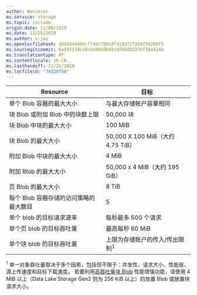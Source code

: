 ```yaml
---
author: WenJason
ms.service: storage
ms.topic: include
origin.date: 11/08/2019
ms.date: 11/25/2019
ms.author: v-jay
ms.openlocfilehash: 4d94444d0dcf74bc799cdf418d72726d754260f5
ms.sourcegitcommit: 6a19227dcc0c6e0da5b82c4f69d0227bf38a514a
ms.translationtype: HT
ms.contentlocale: zh-CN
ms.lasthandoff: 11/22/2019
ms.locfileid: "74328750"
---
```

| Resource | 目标        |
|----------|---------------|
| 单个 Blob 容器的最大大小 | 与最大存储帐户容量相同 |
| 块 Blob 或附加 Blob 中的块数上限 | 50,000 块 |
| 块 Blob 中块的最大大小 | 100 MiB |
| 块 Blob 的最大大小 | 50,000 X 100 MiB（大约 4.75 TiB） |
| 附加 Blob 中块的最大大小 | 4 MiB |
| 附加 Blob 的最大大小 | 50,000 x 4 MiB（大约 195 GiB） |
| 页 Blob 的最大大小 | 8 TiB |
| 每个 Blob 容器存储的访问策略的最大数目 | 5 |
|单个 blob 的目标请求速率 | 每秒最多 500 个请求 |
|单个页 blob 的目标吞吐量 | 最高每秒 60 MiB |
|单个块 blob 的目标吞吐量 |上限为存储帐户的传入/传出限制<sup>1</sup> |

<sup>1</sup> 单一对象吞吐量取决于多个因素，包括但不限于：并发性、请求大小、性能层、源上传速度和目标下载速度。 若要利用[高吞吐量块 Blob](https://azure.microsoft.com/blog/high-throughput-with-azure-blob-storage/) 性能增强功能，请使用 4 MiB 以上（Data Lake Storage Gen2 则为 256 KiB 以上）的放置 Blob 或放置块请求大小。